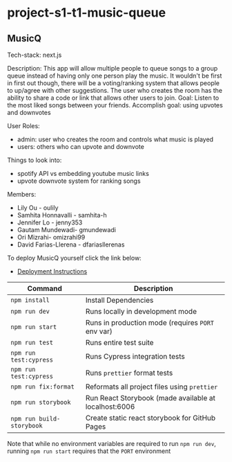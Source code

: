 # project-s1-t1-music-queue

## MusicQ

Tech-stack: next.js

Description: This app will allow multiple people to queue songs to a group queue instead of having only one person play the music. It wouldn't be first in first out though, there will be a voting/ranking system that allows people to up/agree with other suggestions. The user who creates the room has the ability to share a code or link that allows other users to join. 
Goal: Listen to the most liked songs between your friends. 
Accomplish goal: using upvotes and downvotes 

  User Roles: 
  * admin: user who creates the room and controls what music is played 
  * users: others who can upvote and downvote

Things to look into: 
* spotify API vs embedding youtube music links 
* upvote downvote system for ranking songs 

Members: 
* Lily Ou - oulily
* Samhita Honnavalli - samhita-h
* Jennifer Lo - jenny353
* Gautam Mundewadi- gmundewadi
* Ori Mizrahi- omizrahi99
* David Farias-Llerena - dfariasllerenas

To deploy MusicQ yourself click the link below:
* [Deployment Instructions](./docs/DEPLOY.md)


| Command                   | Description                                           |
| ------------------------- | ----------------------------------------------------- |
| `npm install`             | Install Dependencies                                  |
| `npm run dev`             | Runs locally in development mode                      |
| `npm run start`           | Runs in production mode (requires `PORT` env var)     |
| `npm run test`            | Runs entire test suite                                |
| `npm run test:cypress`    | Runs Cypress integration tests                        |
| `npm run test:cypress`    | Runs `prettier` format tests                          |
| `npm run fix:format`      | Reformats all project files using `prettier`          |
| `npm run storybook`       | Run React Storybook (made available at localhost:6006 |
| `npm run build-storybook` | Create static react storybook for GitHub Pages        |

Note that while no environment variables are required to run `npm run dev`, running `npm run start` requires that the `PORT` environment


